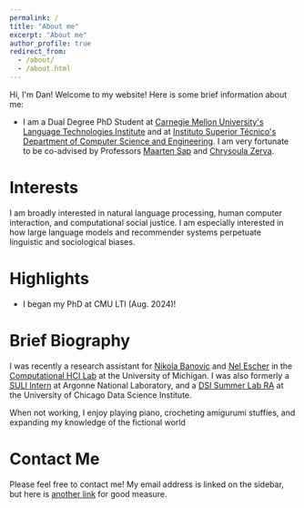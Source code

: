 ```yaml
---
permalink: /
title: "About me"
excerpt: "About me"
author_profile: true
redirect_from: 
  - /about/
  - /about.html
---
```


Hi, I'm Dan! Welcome to my website! Here is some brief information about me:
- I am a Dual Degree PhD Student at [Carnegie Mellon University's Language Technologies Institute](https://www.lti.cs.cmu.edu/) and at [Instituto Superior Técnico's Department of Computer Science and Engineering](https://dei.tecnico.ulisboa.pt/). I am very fortunate to be co-advised by Professors [Maarten Sap](https://maartensap.com/) and [Chrysoula Zerva](https://scholar.google.com/citations?user=S5NGkFsAAAAJ&hl=en&oi=ao).

# Interests

I am broadly interested in natural language processing, human computer interaction, and computational social justice. I am especially interested in how large language models and recommender systems perpetuate linguistic and sociological biases.

# Highlights

- I began my PhD at CMU LTI (Aug. 2024)!

# Brief Biography

I was recently a research assistant for [Nikola Banovic](https://www.nikolabanovic.net/) and [Nel Escher](https://kescher.github.io/cool-zone/) in the [Computational HCI Lab](https://x.com/i/flow/login?redirect_after_login=%2FCompHCILab) at the University of Michigan. I was also formerly a [SULI Intern](https://science.osti.gov/wdts/suli) at Argonne National Laboratory, and a [DSI Summer Lab RA](https://datascience.uchicago.edu/education/summerlab/) at the University of Chicago Data Science Institute.

When not working, I enjoy playing piano, crocheting amigurumi stuffies, and expanding my knowledge of the fictional world

# Contact Me

Please feel free to contact me! My email address is linked on the sidebar, but here is [another link](mailto:dchechel@cmu.edu) for good measure.
